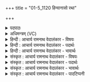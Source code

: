 +++
title = "01-5_1120 हिन्वानासो रथा"

+++
<details><summary>पदपाठः</summary>

हिन्वाना꣡सः꣢। र꣡थाः꣢꣯। इ꣣व। दधन्विरे꣢। ग꣡भ꣢꣯स्त्योः। भ꣡रा꣢꣯सः। का꣣रि꣡णा꣢म्। इ꣣व। ११२०।
</details>

<details><summary>अधिमन्त्रम् (VC)</summary>

- पवमानः सोमः
- असितः काश्यपो देवलो वा
- गायत्री
- षड्जः
</details>

<details><summary>हिन्दी : आचार्य रामनाथ वेदालंकार - विषयः</summary>

अगले मन्त्र में पुनः गुरुओं का ही विषय है।
</details>

<details><summary>हिन्दी : आचार्य रामनाथ वेदालंकार - पदार्थः</summary>

पदार्थान्वय -  (इव) जैसे (हिन्वानासः) चलते हुए (रथाः) रथ और (इव) जैसे (कारिणाम्) भारवाहक कर्मचारियों के (भरासः) भार (गभस्त्योः) बाहुओं से (दधन्विरे) धारण किये जाते हैं, वैसे ही (सोमासः) विद्वान् गुरुजन राजा द्वारा और गृहस्थ प्रजाजनों द्वारा धन आदि के दान से (दधन्विरे) धारण किये जाते हैं। यहाँ ‘सोमासः’ पद पूर्वमन्त्र से लाया गया है ॥५॥ यहाँ उपमालङ्कार है ॥५॥
</details>

<details><summary>हिन्दी : आचार्य रामनाथ वेदालंकार - भावार्थः</summary>

भावार्थ -  जैसे मार्ग पर चलते हुए रथ घोड़ों की लगाम के नियन्त्रण द्वारा बाहुओं से धारण किये जाते हैं और जैसे सिर पर भार ढोते हुए श्रमिक उस भार को बाहुओं से धारण किये रखते हैं,वैसे ही विद्वान् गुरुजन राजकीय सहायता द्वारा धारण किये जाने चाहिएँ ॥५॥
</details>

<details><summary>संस्कृत : आचार्य रामनाथ वेदालंकार - विषयः</summary>

अथ पुनरपि गुरूणामेव विषयमाह।
</details>

<details><summary>संस्कृत : आचार्य रामनाथ वेदालंकार - पदार्थः</summary>

पदार्थान्वय -  (हिन्वानासः) गच्छन्तः (रथाः इव) शकटाः यथा किञ्च (कारिणाम्) भारवाहिनां कर्मकराणाम् (भरासः इव) भाराः यथा (गभस्त्योः) बाह्वोः (दधन्विरे) धीयन्ते, तथैव (सोमासः) विद्वांसो गुरवः, (नृपतिना) गृहस्थैः प्रजाजनैश्च धनादिदानेन (दधन्विरे) धीयन्ते। [अत्र ‘सोमासः’ इति पदं पूर्वमन्त्रादाकृष्यते] ॥५॥ अत्रोपमालङ्कारः ॥५॥
</details>

<details><summary>संस्कृत : आचार्य रामनाथ वेदालंकार - भावार्थः</summary>

भावार्थ -  यथा मार्गं गच्छन्तो रथाः प्रग्रहनियन्त्रेण बाहुभ्यां धीयन्ते यथा वा शिरसा भारं वहन्तः श्रमिकास्तं भारं बाहुभ्यां दधति,तथैव विद्वांसो गुरुजनाः राजसाहाय्यदानेन धारणीयाः ॥५॥
</details>

<details><summary>संस्कृत : आचार्य रामनाथ वेदालंकार - पादटिप्पनी</summary>

टिप्पनी -   १.ऋ० ९।१०।२।
</details>